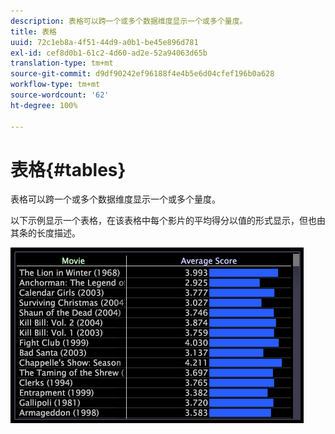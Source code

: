 ```yaml
---
description: 表格可以跨一个或多个数据维度显示一个或多个量度。
title: 表格
uuid: 72c1eb8a-4f51-44d9-a0b1-be45e896d781
exl-id: cef8d0b1-61c2-4d60-ad2e-52a94063d65b
translation-type: tm+mt
source-git-commit: d9df90242ef96188f4e4b5e6d04cfef196b0a628
workflow-type: tm+mt
source-wordcount: '62'
ht-degree: 100%

---
```


# 表格{#tables}

表格可以跨一个或多个数据维度显示一个或多个量度。

以下示例显示一个表格，在该表格中每个影片的平均得分以值的形式显示，但也由其条的长度描述。

![](assets/vis_Table.png)
